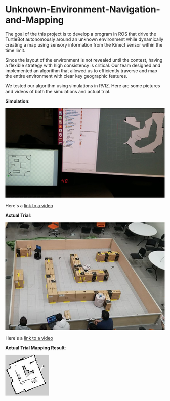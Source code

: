 # Unknown-Environment-Navigation-and-Mapping

[image1]: ./Images/map.jpg "map"
[image2]: ./Images/Simulation.JPG "Simulation"
[image3]: ./Images/Trial.JPG "Trial"


The goal of the this project is to develop a program in ROS that drive the TurtleBot autonomously around an unknown environment while dynamically creating a map using sensory information from the Kinect sensor within the time limit.

Since the layout of the environment is not revealed until the contest, having a flexible strategy with high consistency is critical. Our team designed and implemented an algorithm that allowed us to efficiently traverse and map the entire environment with clear key geographic features.

We tested our algorithm using simulations in RVIZ. Here are some pictures and videos of both the simulations and actual trial.

**Simulation**:

![alt text][image2]

Here's a [link to a video](./Images/Simulation.mp4)

**Actual Trial**:

![alt text][image3]

Here's a [link to a video](./Images/Trial.mp4)

**Actual Trial Mapping Result**:

![alt text][image1]

